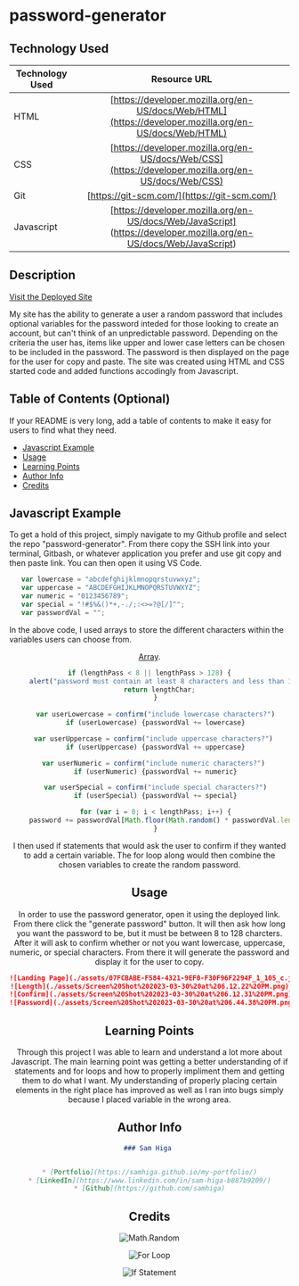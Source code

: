 # password-generator

## Technology Used 

| Technology Used         | Resource URL           | 
| ------------- |:-------------:| 
| HTML    | [https://developer.mozilla.org/en-US/docs/Web/HTML](https://developer.mozilla.org/en-US/docs/Web/HTML) | 
| CSS     | [https://developer.mozilla.org/en-US/docs/Web/CSS](https://developer.mozilla.org/en-US/docs/Web/CSS)      |   
| Git | [https://git-scm.com/](https://git-scm.com/)     | 
| Javascript | [https://developer.mozilla.org/en-US/docs/Web/JavaScript] (https://developer.mozilla.org/en-US/docs/Web/JavaScript)   |

## Description 

[Visit the Deployed Site](https://youtu.be/BFyeuLhjcPY)

My site has the ability to generate a user a random password that includes optional variables for the password inteded for those looking to create an account, but can't think of an unpredictable password. Depending on the criteria the user has, items like upper and lower case letters can be chosen to be included in the password. The password is then displayed on the page for the user for copy and paste. The site was created using HTML and CSS started code and added functions accodingly from Javascript.




## Table of Contents (Optional)

If your README is very long, add a table of contents to make it easy for users to find what they need.

* [Javascript Example](#javascript-example)
* [Usage](#usage)
* [Learning Points](#learning-points)
* [Author Info](#author-info)
* [Credits](#credits)



## Javascript Example

To get a hold of this project, simply navigate to my Github profile and select the repo "password-generator". From there copy the SSH link into your terminal, Gitbash, or whatever application you prefer and use git copy and then paste link. You can then open it using VS Code.


```javascript
   var lowercase = "abcdefghijklmnopqrstuvwxyz";
   var uppercase = "ABCDEFGHIJKLMNOPQRSTUVWXYZ";
   var numeric = "0123456789";
   var special = "!#$%&()*+,-./;:<>=?@[/]^";
   var passwordVal = "";
```

In the above code, I used arrays to store the different characters within the variables users can choose from. [<header> Array](https://developer.mozilla.org/en-US/docs/Web/JavaScript/Reference/Global_Objects/Array). 

```javascript
if (lengthPass < 8 || lengthPass > 128) {
     alert("password must contain at least 8 characters and less than 129 characters");
     return lengthChar;
   }
  
   var userLowercase = confirm("include lowercase characters?")
   if (userLowercase) {passwordVal += lowercase}

  var userUppercase = confirm("include uppercase characters?")
   if (userUppercase) {passwordVal += uppercase}

  var userNumeric = confirm("include numeric characters?")
   if (userNumeric) {passwordVal += numeric}

   var userSpecial = confirm("include special characters?")
   if (userSpecial) {passwordVal += special}

   for (var i = 0; i < lengthPass; i++) {
     password += passwordVal[Math.floor(Math.random() * passwordVal.length)];
   }

```

I then used if statements that would ask the user to confirm if they wanted to add a certain variable. The for loop along would then combine the chosen variables to create the random password.


## Usage 

In order to use the password generator, open it using the deployed link. From there click the "generate password" button. It will then ask how long you want the password to be, but it must be between 8 to 128 charcters. After it will ask to confirm whether or not you want lowercase, uppercase, numeric, or special characters. From there it will generate the password and display it for the user to copy.



```md
![Landing Page](./assets/07FCBABE-F584-4321-9EF0-F30F96F2294F_1_105_c.jpeg)
![Length](./assets/Screen%20Shot%202023-03-30%20at%206.12.22%20PM.png)
![Confirm](./assets/Screen%20Shot%202023-03-30%20at%206.12.31%20PM.png)
![Password](./assets/Screen%20Shot%202023-03-30%20at%206.44.38%20PM.png)
```


## Learning Points 


Through this project I was able to learn and understand a lot more about Javascript. The main learning point was getting a better understanding of if statements and for loops and how to properly impliment them and getting them to do what I want. My understanding of properly placing certain elements in the right place has improved as well as I ran into bugs simply because I placed variable in the wrong area.


## Author Info

```md
### Sam Higa 


* [Portfolio](https://samhiga.github.io/my-portfolio/)
* [LinkedIn](https://www.linkedin.com/in/sam-higa-b887b9209/)
* [Github](https://github.com/samhiga)
```


## Credits

![Math.Random](https://developer.mozilla.org/en-US/docs/Web/JavaScript/Reference/Global_Objects/Math/random)

![For Loop](https://www.w3schools.com/js/js_loop_for.asp)

![If Statement](https://www.w3schools.com/js/js_if_else.asp)




